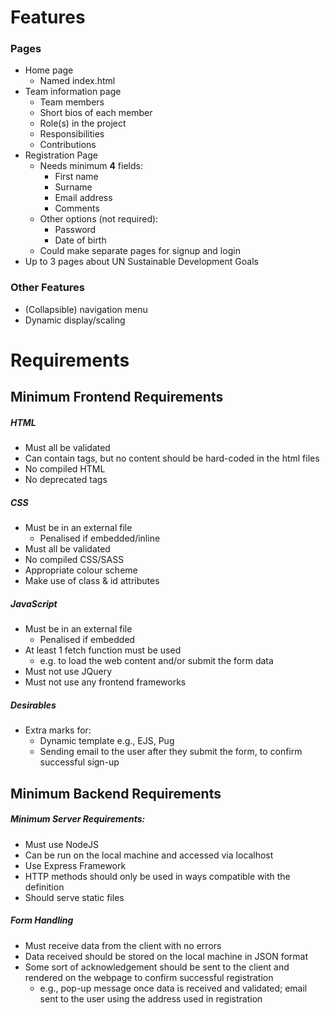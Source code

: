 # Features
### Pages

- Home page
	- Named index.html
- Team information page
	- Team members
	- Short bios of each member
	- Role(s) in the project
	- Responsibilities
	- Contributions
- Registration Page
	- Needs minimum **4** fields:
		- First name
		- Surname
		- Email address
		- Comments
	- Other options (not required):
		- Password
		- Date of birth
	- Could make separate pages for signup and login
- Up to 3 pages about UN Sustainable Development Goals 

### Other Features
- (Collapsible) navigation menu
- Dynamic display/scaling


# Requirements
## Minimum Frontend Requirements
##### HTML

- Must all be validated
- Can contain tags, but no content should be hard-coded in the html files
- No compiled HTML
- No deprecated tags


##### CSS

- Must be in an external file
	- Penalised if embedded/inline
- Must all be validated
- No compiled CSS/SASS
- Appropriate colour scheme
- Make use of class & id attributes


##### JavaScript

- Must be in an external file
	- Penalised if embedded
- At least 1 fetch function must be used
	- e.g. to load the web content and/or submit the form data
- Must not use JQuery
- Must not use any frontend frameworks


##### Desirables

- Extra marks for:
	- Dynamic template e.g., EJS, Pug
	- Sending email to the user after they submit the form, to confirm successful sign-up


## Minimum Backend Requirements
##### Minimum Server Requirements:
- Must use NodeJS
- Can be run on the local machine and accessed via localhost
- Use Express Framework
- HTTP methods should only be used in ways compatible with the definition
- Should serve static files

##### Form Handling
- Must receive data from the client with no errors
- Data received should be stored on the local machine in JSON format
- Some sort of acknowledgement should be sent to the client and rendered on the webpage to confirm successful registration
	- e.g., pop-up message once data is received and validated; email sent to the user using the address used in registration
